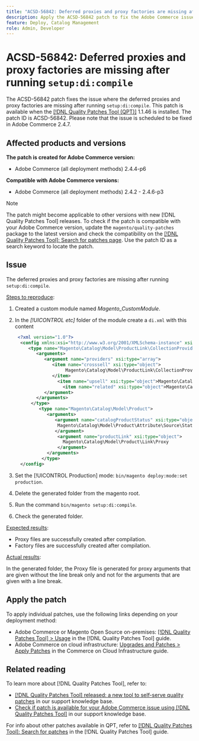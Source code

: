 ```yaml
---
title: "ACSD-56842: Deferred proxies and proxy factories are missing after running `setup:di:compile`"
description: Apply the ACSD-56842 patch to fix the Adobe Commerce issue where the deferred proxies and proxy factories are missing after running `setup:di:compile`.
feature: Deploy, Catalog Management
role: Admin, Developer
---
```

# ACSD-56842: Deferred proxies and proxy factories are missing after running `setup:di:compile`

The ACSD-56842 patch fixes the issue where the deferred proxies and proxy factories are missing after running `setup:di:compile`. This patch is available when the [[!DNL Quality Patches Tool (QPT)]](/help/announcements/adobe-commerce-announcements/magento-quality-patches-released-new-tool-to-self-serve-quality-patches.md) 1.1.46 is installed. The patch ID is ACSD-56842. Please note that the issue is scheduled to be fixed in Adobe Commerce 2.4.7.

## Affected products and versions

**The patch is created for Adobe Commerce version:**

* Adobe Commerce (all deployment methods) 2.4.4-p6

**Compatible with Adobe Commerce versions:**

* Adobe Commerce (all deployment methods) 2.4.2 - 2.4.6-p3

>[!NOTE]
>
>The patch might become applicable to other versions with new [!DNL Quality Patches Tool] releases. To check if the patch is compatible with your Adobe Commerce version, update the `magento/quality-patches` package to the latest version and check the compatibility on the [[!DNL Quality Patches Tool]: Search for patches page](https://experienceleague.adobe.com/tools/commerce-quality-patches/index.html). Use the patch ID as a search keyword to locate the patch.

## Issue

The deferred proxies and proxy factories are missing after running `setup:di:compile`.

<u>Steps to reproduce</u>:

1. Created a custom module named *Magento_CustomModule*.
1. In the *[!UICONTROL etc]* folder of the module create a `di.xml` with this content
   
    ```xml
     <?xml version="1.0"?>
      <config xmlns:xsi="http://www.w3.org/2001/XMLSchema-instance" xsi:noNamespaceSchemaLocation="urn:magento:framework:ObjectManager/etc/config.xsd">
         <type name="Magento\Catalog\Model\ProductLink\CollectionProvider">
            <arguments>
               <argument name="providers" xsi:type="array">
                  <item name="crosssell" xsi:type="object">
                       Magento\Catalog\Model\ProductLink\CollectionProvider\Crosssell\Proxy
                  </item>
                    <item name="upsell" xsi:type="object">Magento\Catalog\Model\ProductLink\CollectionProvider\Upsell\Proxy</item>
                      <item name="related" xsi:type="object">Magento\Catalog\Model\ProductLink\CollectionProvider\Related\Proxy</item>
               </argument>
            </arguments>
          </type>
             <type name="Magento\Catalog\Model\Product">
                <arguments>
                   <argument name="catalogProductStatus" xsi:type="object">
                    Magento\Catalog\Model\Product\Attribute\Source\Status\Proxy
                   </argument>
                    <argument name="productLink" xsi:type="object">
                      Magento\Catalog\Model\Product\Link\Proxy
                    </argument>
                </arguments>
              </type>
      </config>
    ```

1. Set the [!UICONTROL Production] mode: `bin/magento deploy:mode:set production`.
1. Delete the generated folder from the magento root. 
1. Run the command `bin/magento setup:di:compile`.
1. Check the generated folder.

<u>Expected results</u>:

* Proxy files are successfully created after compilation.
* Factory files are successfully created after compilation.

<u>Actual results</u>:

In the generated folder, the Proxy file is generated for proxy arguments that are given without the line break only and not for the arguments that are given with a line break.

## Apply the patch

To apply individual patches, use the following links depending on your deployment method:

* Adobe Commerce or Magento Open Source on-premises: [[!DNL Quality Patches Tool] > Usage](https://experienceleague.adobe.com/docs/commerce-operations/tools/quality-patches-tool/usage.html) in the [!DNL Quality Patches Tool] guide.
* Adobe Commerce on cloud infrastructure: [Upgrades and Patches > Apply Patches](https://experienceleague.adobe.com/docs/commerce-cloud-service/user-guide/develop/upgrade/apply-patches.html) in the Commerce on Cloud Infrastructure guide.

## Related reading

To learn more about [!DNL Quality Patches Tool], refer to:

* [[!DNL Quality Patches Tool] released: a new tool to self-serve quality patches](/help/announcements/adobe-commerce-announcements/magento-quality-patches-released-new-tool-to-self-serve-quality-patches.md) in our support knowledge base.
* [Check if patch is available for your Adobe Commerce issue using [!DNL Quality Patches Tool]](/help/support-tools/patches-available-in-qpt-tool/check-patch-for-magento-issue-with-magento-quality-patches.md) in our support knowledge base.

For info about other patches available in QPT, refer to [[!DNL Quality Patches Tool]: Search for patches](https://experienceleague.adobe.com/tools/commerce-quality-patches/index.html) in the [!DNL Quality Patches Tool] guide.